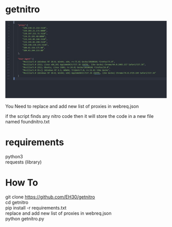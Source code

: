 # getnitro
<img src="https://github.com/EH30/getnitro/blob/master/proxy_list.JPG" >

You Need to replace and add new list of proxies in webreq.json   


if the script finds any nitro code then it will store the code in a new file named foundnitro.txt


# requirements
python3   
requests (library)   

# How To
git clone https://github.com/EH30/getnitro   
cd getnitro   
pip install -r requirements.txt   
replace and add new list of proxies in webreq.json   
python getnitro.py
